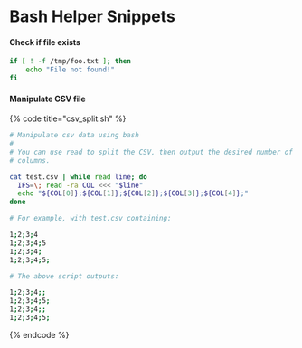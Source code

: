 # Bash Helper Snippets

#### Check if file exists

```bash
if [ ! -f /tmp/foo.txt ]; then
    echo "File not found!"
fi
```

#### Manipulate CSV file

{% code title="csv\_split.sh" %}
```bash
# Manipulate csv data using bash
#
# You can use read to split the CSV, then output the desired number of
# columns.

cat test.csv | while read line; do
  IFS=\; read -ra COL <<< "$line"
  echo "${COL[0]};${COL[1]};${COL[2]};${COL[3]};${COL[4]};"
done

# For example, with test.csv containing:

1;2;3;4
1;2;3;4;5
1;2;3;4;
1;2;3;4;5;

# The above script outputs:

1;2;3;4;;
1;2;3;4;5;
1;2;3;4;;
1;2;3;4;5;
```
{% endcode %}




